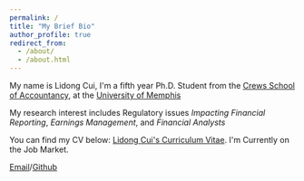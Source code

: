 ```yaml
---
permalink: /
title: "My Brief Bio"
author_profile: true
redirect_from: 
  - /about/
  - /about.html
---
```


My name is Lidong Cui, I'm a fifth year Ph.D. Student from the [Crews School of Accountancy](https://www.memphis.edu/accountancy/index.php), at the [University of Memphis](https://www.memphis.edu/)

My research interest includes Regulatory issues *Impacting Financial Reporting*, *Earnings Management*, and *Financial Analysts*

You can find my CV below: [Lidong Cui's Curriculum Vitae](../assets/Curriculum_Viate.pdf). I'm Currently on the Job Market.

[Email](mailto:lcui2@memphis.edu)/[Github](https://github.com/lidongcui/)

